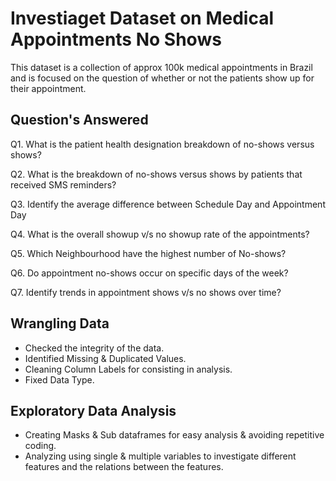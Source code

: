 # Investiaget Dataset on Medical Appointments No Shows

This dataset is a collection of approx 100k medical appointments in Brazil and is focused on the question of whether or not the patients show up for their appointment.

## Question's Answered
Q1. What is the patient health designation breakdown of no-shows versus shows?

Q2. What is the breakdown of no-shows versus shows by patients that received SMS reminders?

Q3. Identify the average difference between Schedule Day and Appointment Day

Q4. What is the overall showup v/s no showup rate of the appointments?

Q5. Which Neighbourhood have the highest number of No-shows?

Q6. Do appointment no-shows occur on specific days of the week?

Q7. Identify trends in appointment shows v/s no shows over time?

## Wrangling Data
- Checked the integrity of the data.
- Identified Missing & Duplicated Values.
- Cleaning Column Labels for consisting in analysis.
- Fixed Data Type.

## Exploratory Data Analysis 
- Creating Masks & Sub dataframes for easy analysis & avoiding repetitive coding.
- Analyzing using single & multiple variables to investigate different features and the relations between the features.
